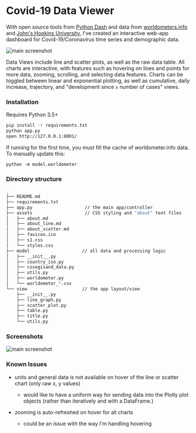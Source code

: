 # Covid-19 Data Viewer

With open source tools from [Python Dash](https://plotly.com/dash/) and data from [worldometers.info](https://www.worldometers.info/) and [John's Hopkins University](https://github.com/CSSEGISandData/COVID-19), I've created an interactive web-app dashboard for Covid-19/Coronavirus time series and demographic data. 

![main screenshot](docs/screenshot.gif "main screenshot")

Data Views include line and scatter plots, as well as the raw data table. All charts are interactive, with features such as hovering on lines and points for more data, zooming, scrolling, and selecting data features. Charts can be toggled between linear and exponential plotting, as well as cumulative, daily increase, trajectory, and "development since `x` number of cases" views.

### Installation

Requires Python 3.5+

```bash
pip install -r requirements.txt
python app.py
open http://127.0.0.1:8001/
```

If running for the first time, you must fill the cache of worldometer.info data. To manually update this: 

`python -m model.worldometer`

### Directory structure

```bash
.
├── README.md
├── requirements.txt
├── app.py                    // the main app/controller
├── assets                    // CSS styling and "about" text files
│   ├── about.md
│   ├── about_line.md
│   ├── about_scatter.md
│   ├── favicon.ico
│   ├── s1.css
│   └── styles.css
├── model                    // all data and processing logic
│   ├── __init__.py
│   ├── country_iso.py
│   ├── cssegisand_data.py
│   ├── utils.py
│   ├── worldometer.py
│   └── worldometer_*.csv
└── view                     // the app layout/view
    ├── __init__.py
    ├── line_graph.py
    ├── scatter_plot.py
    ├── table.py
    ├── title.py
    └── utils.py

```

### Screenshots
![main screenshot](docs/screenshot_main.png "main screenshot")

### Known Issues

- units and general data is not available on hover of the line or scatter chart (only raw x, y values)
    - would like to have a uniform way for sending data into the Plotly plot objects (rather than iteratively and with a DataFrame.)

- zooming is auto-refreshed on hover for all charts
    - could be an issue with the way I'm handling hovering
